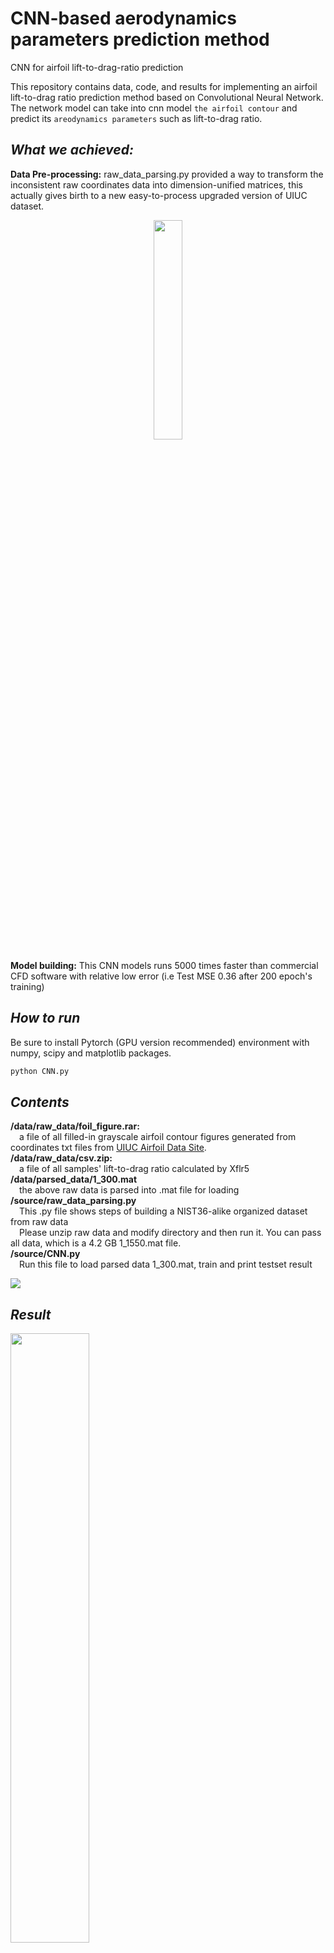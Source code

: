 # CNN-based aerodynamics parameters prediction method
CNN for airfoil lift-to-drag-ratio prediction

This repository contains data, code, and results for implementing an airfoil lift-to-drag ratio prediction method based on Convolutional Neural Network. The network model can take into cnn model `the airfoil contour` and predict its `areodynamics parameters` such as lift-to-drag ratio.  
## _What we achieved:_   
**Data Pre-processing:** raw_data_parsing.py provided a way to transform the inconsistent raw coordinates data into dimension-unified matrices, this actually gives birth to a new easy-to-process upgraded version of UIUC dataset.
<center><img src="https://github.com/ziliHarvey/CNN-for-Airfoil/raw/master/piperline.png" width=30% height=30%></center>

**Model building:**   This CNN models runs 5000 times faster than commercial CFD software with relative low error (i.e Test MSE 0.36 after 200 epoch's training)
## _How to run_  
Be sure to install Pytorch (GPU version recommended) environment with numpy, scipy and matplotlib packages.
```python
python CNN.py
```

## _Contents_  
**/data/raw_data/foil_figure.rar:**   
&emsp;a file of all filled-in grayscale airfoil contour figures generated from coordinates txt files from [UIUC Airfoil Data Site](https://m-selig.ae.illinois.edu/ads/coord_database.html).  
**/data/raw_data/csv.zip:**  
&emsp;a file of all samples' lift-to-drag ratio calculated by Xflr5
**/data/parsed_data/1_300.mat**  
&emsp;the above raw data is parsed into .mat file for loading  
**/source/raw_data_parsing.py**  
&emsp;This .py file shows steps of building a NIST36-alike organized dataset from raw data  
&emsp;Please unzip raw data and modify directory and then run it. You can pass all data, which is a 4.2 GB 1_1550.mat file.  
**/source/CNN.py**  
&emsp;Run this file to load parsed data 1_300.mat, train and print testset result  

 <img src="https://github.com/ziliHarvey/CNN--based-aerodynamics-parameters-prediction-method/raw/master/cnn.png">

## _Result_
 <p align="left">
 <img src="https://github.com/ziliHarvey/CNN--based-aerodynamics-parameters-prediction-method/raw/master/result/loss_vs_epoch.png" width="50%" height="50%">
 <img src="https://github.com/ziliHarvey/CNN--based-aerodynamics-parameters-prediction-method/raw/master/result/local_result.png" width="50%" height="50%">
 </p>

## _Licence_  
The source code is released under MIT Licence.  
This research is led by Haolin Liu [@HaolinCMU](https://github.com/HaolinCMU), Zi Li and Fei Lu [@fei123ilike](https://github.com/fei123ilike).  
Please cite properly when refer to our contents and parsed dataset in the report.  
Welcome to contact me at zili@andrew.cmu.edu for any question or suggestion.
